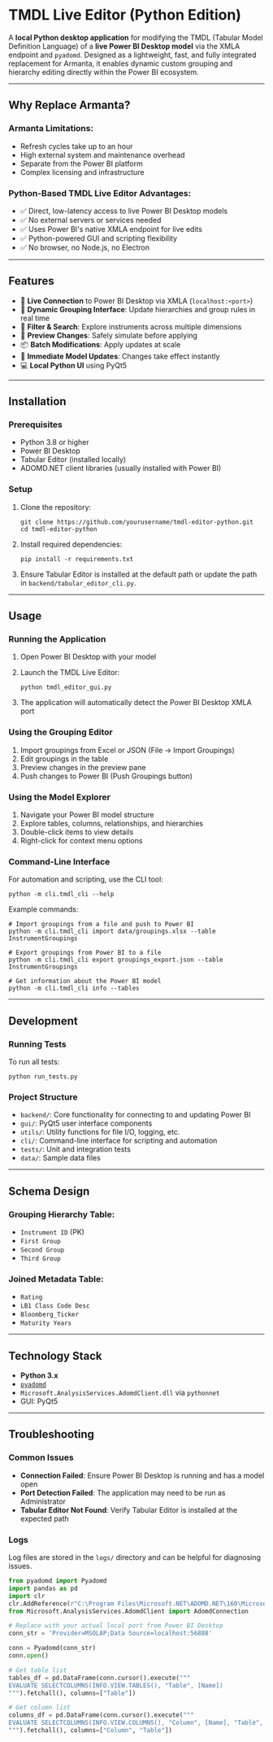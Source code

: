 # TMDL Live Editor (Python Edition)

A **local Python desktop application** for modifying the TMDL (Tabular Model Definition Language) of a **live Power BI Desktop model** via the XMLA endpoint and `pyadomd`. Designed as a lightweight, fast, and fully integrated replacement for Armanta, it enables dynamic custom grouping and hierarchy editing directly within the Power BI ecosystem.

---

## Why Replace Armanta?

### Armanta Limitations:
- Refresh cycles take up to an hour
- High external system and maintenance overhead
- Separate from the Power BI platform
- Complex licensing and infrastructure

### Python-Based TMDL Live Editor Advantages:
- ✅ Direct, low-latency access to live Power BI Desktop models
- ✅ No external servers or services needed
- ✅ Uses Power BI's native XMLA endpoint for live edits
- ✅ Python-powered GUI and scripting flexibility
- ✅ No browser, no Node.js, no Electron

---

## Features

- 🔌 **Live Connection** to Power BI Desktop via XMLA (`localhost:<port>`)
- 🧱 **Dynamic Grouping Interface**: Update hierarchies and group rules in real time
- 🔎 **Filter & Search**: Explore instruments across multiple dimensions
- 🧪 **Preview Changes**: Safely simulate before applying
- 📦 **Batch Modifications**: Apply updates at scale
- 🔄 **Immediate Model Updates**: Changes take effect instantly
- 💻 **Local Python UI** using PyQt5

---

## Installation

### Prerequisites

- Python 3.8 or higher
- Power BI Desktop
- Tabular Editor (installed locally)
- ADOMD.NET client libraries (usually installed with Power BI)

### Setup

1. Clone the repository:
   ```
   git clone https://github.com/yourusername/tmdl-editor-python.git
   cd tmdl-editor-python
   ```

2. Install required dependencies:
   ```
   pip install -r requirements.txt
   ```

3. Ensure Tabular Editor is installed at the default path or update the path in `backend/tabular_editor_cli.py`.

---

## Usage

### Running the Application

1. Open Power BI Desktop with your model

2. Launch the TMDL Live Editor:
   ```
   python tmdl_editor_gui.py
   ```

3. The application will automatically detect the Power BI Desktop XMLA port

### Using the Grouping Editor

1. Import groupings from Excel or JSON (File -> Import Groupings)
2. Edit groupings in the table
3. Preview changes in the preview pane
4. Push changes to Power BI (Push Groupings button)

### Using the Model Explorer

1. Navigate your Power BI model structure
2. Explore tables, columns, relationships, and hierarchies
3. Double-click items to view details
4. Right-click for context menu options

### Command-Line Interface

For automation and scripting, use the CLI tool:

```
python -m cli.tmdl_cli --help
```

Example commands:

```
# Import groupings from a file and push to Power BI
python -m cli.tmdl_cli import data/groupings.xlsx --table InstrumentGroupings

# Export groupings from Power BI to a file
python -m cli.tmdl_cli export groupings_export.json --table InstrumentGroupings

# Get information about the Power BI model
python -m cli.tmdl_cli info --tables
```

---

## Development

### Running Tests

To run all tests:

```
python run_tests.py
```

### Project Structure

- `backend/`: Core functionality for connecting to and updating Power BI
- `gui/`: PyQt5 user interface components
- `utils/`: Utility functions for file I/O, logging, etc.
- `cli/`: Command-line interface for scripting and automation
- `tests/`: Unit and integration tests
- `data/`: Sample data files

---

## Schema Design

### Grouping Hierarchy Table:
- `Instrument ID` (PK)
- `First Group`
- `Second Group`
- `Third Group`

### Joined Metadata Table:
- `Rating`
- `LB1 Class Code Desc`
- `Bloomberg_Ticker`
- `Maturity Years`

---

## Technology Stack

- **Python 3.x**
- [`pyadomd`](https://pypi.org/project/pyadomd/)
- `Microsoft.AnalysisServices.AdomdClient.dll` via `pythonnet`
- GUI: PyQt5

---

## Troubleshooting

### Common Issues

- **Connection Failed**: Ensure Power BI Desktop is running and has a model open
- **Port Detection Failed**: The application may need to be run as Administrator
- **Tabular Editor Not Found**: Verify Tabular Editor is installed at the expected path

### Logs

Log files are stored in the `logs/` directory and can be helpful for diagnosing issues.

```python
from pyadomd import Pyadomd
import pandas as pd
import clr
clr.AddReference(r"C:\Program Files\Microsoft.NET\ADOMD.NET\160\Microsoft.AnalysisServices.AdomdClient.dll")
from Microsoft.AnalysisServices.AdomdClient import AdomdConnection

# Replace with your actual local port from Power BI Desktop
conn_str = 'Provider=MSOLAP;Data Source=localhost:56888'

conn = Pyadomd(conn_str)
conn.open()

# Get table list
tables_df = pd.DataFrame(conn.cursor().execute("""
EVALUATE SELECTCOLUMNS(INFO.VIEW.TABLES(), "Table", [Name])
""").fetchall(), columns=["Table"])

# Get column list
columns_df = pd.DataFrame(conn.cursor().execute("""
EVALUATE SELECTCOLUMNS(INFO.VIEW.COLUMNS(), "Column", [Name], "Table", [Table])
""").fetchall(), columns=["Column", "Table"])
